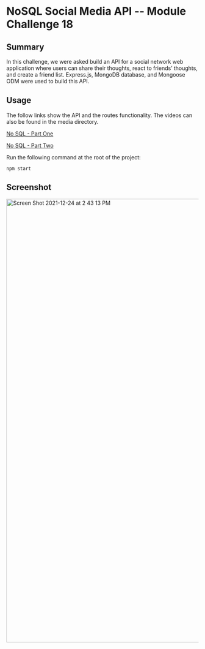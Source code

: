 # NoSQL Social Media API -- Module Challenge 18

## Summary

In this challenge, we were asked build an API for a social network web application where users can share their thoughts, react to friends’ thoughts, and create a friend list. Express.js, MongoDB database, and Mongoose ODM were used to build this API.

## Usage

The follow links show the API and the routes functionality. The videos can also be found in the media directory.

[No SQL - Part One](https://watch.screencastify.com/v/jmMGD94Od3bfEOXJQiOr)

[No SQL - Part Two](https://watch.screencastify.com/v/kAurGX39Q0aNhfcMg4Gp)





Run the following command at the root of the project:

`npm start`

## Screenshot
<img width="1158" alt="Screen Shot 2021-12-24 at 2 43 13 PM" src="https://user-images.githubusercontent.com/40374896/147370786-267a7d76-2eb8-4f12-b586-45e6c0807756.png">
